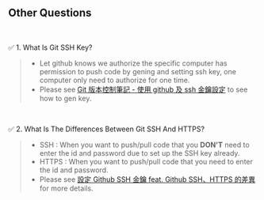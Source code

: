 ## Other Questions
<br/>

:white_check_mark: 1. What Is Git SSH Key?
> - Let github knows we authorize the specific computer has permission to push code by gening and setting ssh key, one computer only need to authorize for one time.
> - Please see [Git 版本控制筆記 - 使用 github 及 ssh 金鑰設定](https://blog.jaycetyle.com/2018/02/github-ssh/) to see how to gen key.

<br/>

:white_check_mark: 2. What Is The Differences Between Git SSH And HTTPS?
> - SSH : When you want to push/pull code that you **DON'T** need to enter the id and password due to set up the SSH key already.
> - HTTPS : When you want to push/pull code that you need to enter the id and password.
> - Please see [設定 Github SSH 金鑰 feat. Github SSH、HTTPS 的差異](https://ithelp.ithome.com.tw/articles/10205988) for more details.
<br/>
